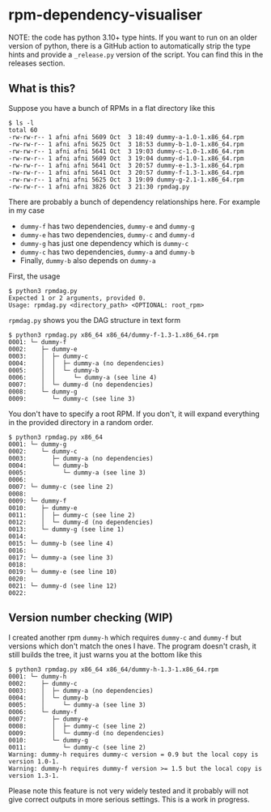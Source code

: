 # rpm-dependency-visualiser

NOTE: the code has python 3.10+ type hints. If you want to run on an older version of python, there is a GitHub action to automatically strip the type hints and provide a `_release.py` version of the script. You can find this in the releases section.

## What is this?

Suppose you have a bunch of RPMs in a flat directory like this

```
$ ls -l
total 60
-rw-rw-r-- 1 afni afni 5609 Oct  3 18:49 dummy-a-1.0-1.x86_64.rpm
-rw-rw-r-- 1 afni afni 5625 Oct  3 18:53 dummy-b-1.0-1.x86_64.rpm
-rw-rw-r-- 1 afni afni 5641 Oct  3 19:03 dummy-c-1.0-1.x86_64.rpm
-rw-rw-r-- 1 afni afni 5609 Oct  3 19:04 dummy-d-1.0-1.x86_64.rpm
-rw-rw-r-- 1 afni afni 5641 Oct  3 20:57 dummy-e-1.3-1.x86_64.rpm
-rw-rw-r-- 1 afni afni 5641 Oct  3 20:57 dummy-f-1.3-1.x86_64.rpm
-rw-rw-r-- 1 afni afni 5625 Oct  3 19:09 dummy-g-2.1-1.x86_64.rpm
-rw-rw-r-- 1 afni afni 3826 Oct  3 21:30 rpmdag.py
```

There are probably a bunch of dependency relationships here. For example in my case
- `dummy-f` has two dependencies, `dummy-e` and `dummy-g`
- `dummy-e` has two dependencies, `dummy-c` and `dummy-d`
- `dummy-g` has just one dependency which is `dummy-c`
- `dummy-c` has two dependencies, `dummy-a` and `dummy-b`
- Finally, `dummy-b` also depends on `dummy-a`

First, the usage

```
$ python3 rpmdag.py
Expected 1 or 2 arguments, provided 0.
Usage: rpmdag.py <directory_path> <OPTIONAL: root_rpm>
```

`rpmdag.py` shows you the DAG structure in text form

```
$ python3 rpmdag.py x86_64 x86_64/dummy-f-1.3-1.x86_64.rpm
0001: └─ dummy-f
0002:    ├─ dummy-e
0003:    │  ├─ dummy-c
0004:    │  │  ├─ dummy-a (no dependencies)
0005:    │  │  └─ dummy-b
0006:    │  │     └─ dummy-a (see line 4)
0007:    │  └─ dummy-d (no dependencies)
0008:    └─ dummy-g
0009:       └─ dummy-c (see line 3)
```

You don't have to specify a root RPM. If you don't, it will expand everything in the provided
directory in a random order.

```
$ python3 rpmdag.py x86_64
0001: └─ dummy-g
0002:    └─ dummy-c
0003:       ├─ dummy-a (no dependencies)
0004:       └─ dummy-b
0005:          └─ dummy-a (see line 3)
0006:
0007: └─ dummy-c (see line 2)
0008:
0009: └─ dummy-f
0010:    ├─ dummy-e
0011:    │  ├─ dummy-c (see line 2)
0012:    │  └─ dummy-d (no dependencies)
0013:    └─ dummy-g (see line 1)
0014:
0015: └─ dummy-b (see line 4)
0016:
0017: └─ dummy-a (see line 3)
0018:
0019: └─ dummy-e (see line 10)
0020:
0021: └─ dummy-d (see line 12)
0022:
```

## Version number checking (WIP)

I created another rpm `dummy-h` which requires `dummy-c` and `dummy-f` but versions which don't
match the ones I have. The program doesn't crash, it still builds the tree, it just warns
you at the bottom like this

```
$ python3 rpmdag.py x86_64 x86_64/dummy-h-1.3-1.x86_64.rpm
0001: └─ dummy-h
0002:    ├─ dummy-c
0003:    │  ├─ dummy-a (no dependencies)
0004:    │  └─ dummy-b
0005:    │     └─ dummy-a (see line 3)
0006:    └─ dummy-f
0007:       ├─ dummy-e
0008:       │  ├─ dummy-c (see line 2)
0009:       │  └─ dummy-d (no dependencies)
0010:       └─ dummy-g
0011:          └─ dummy-c (see line 2)
Warning: dummy-h requires dummy-c version = 0.9 but the local copy is version 1.0-1.
Warning: dummy-h requires dummy-f version >= 1.5 but the local copy is version 1.3-1.
```

Please note this feature is not very widely tested and it probably will not give correct outputs
in more serious settings. This is a work in progress.
